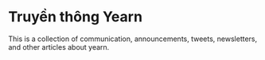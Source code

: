# Truyền thông Yearn
This is a collection of communication, announcements, tweets, newsletters, and other articles about yearn. 
